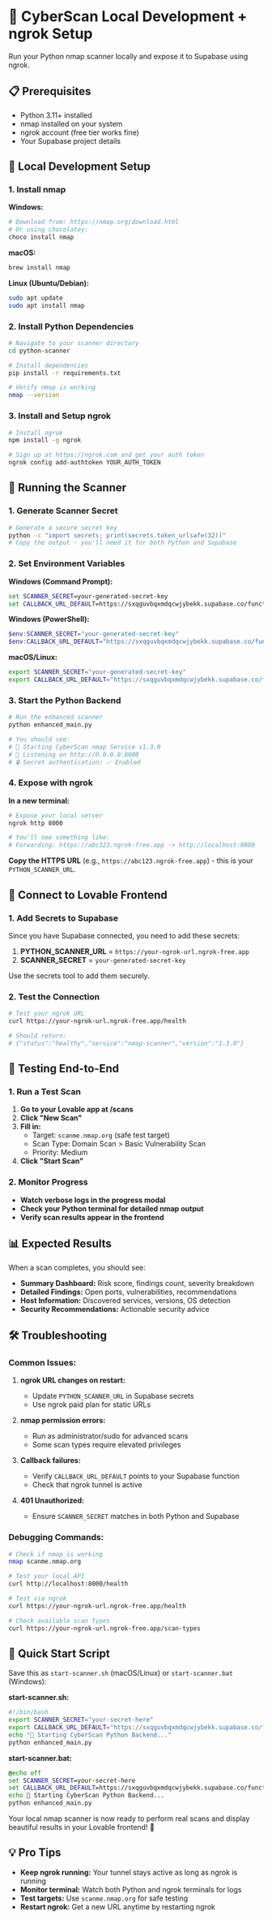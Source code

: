 # 🚀 CyberScan Local Development + ngrok Setup

Run your Python nmap scanner locally and expose it to Supabase using ngrok.

## 📋 Prerequisites

- Python 3.11+ installed
- nmap installed on your system
- ngrok account (free tier works fine)
- Your Supabase project details

## 🔧 Local Development Setup

### 1. Install nmap

**Windows:**
```bash
# Download from: https://nmap.org/download.html
# Or using chocolatey:
choco install nmap
```

**macOS:**
```bash
brew install nmap
```

**Linux (Ubuntu/Debian):**
```bash
sudo apt update
sudo apt install nmap
```

### 2. Install Python Dependencies

```bash
# Navigate to your scanner directory
cd python-scanner

# Install dependencies
pip install -r requirements.txt

# Verify nmap is working
nmap --version
```

### 3. Install and Setup ngrok

```bash
# Install ngrok
npm install -g ngrok

# Sign up at https://ngrok.com and get your auth token
ngrok config add-authtoken YOUR_AUTH_TOKEN
```

## 🚀 Running the Scanner

### 1. Generate Scanner Secret

```bash
# Generate a secure secret key
python -c "import secrets; print(secrets.token_urlsafe(32))"
# Copy the output - you'll need it for both Python and Supabase
```

### 2. Set Environment Variables

**Windows (Command Prompt):**
```cmd
set SCANNER_SECRET=your-generated-secret-key
set CALLBACK_URL_DEFAULT=https://sxqguvbqxmdqcwjybekk.supabase.co/functions/v1/receive-scan-results
```

**Windows (PowerShell):**
```powershell
$env:SCANNER_SECRET="your-generated-secret-key"
$env:CALLBACK_URL_DEFAULT="https://sxqguvbqxmdqcwjybekk.supabase.co/functions/v1/receive-scan-results"
```

**macOS/Linux:**
```bash
export SCANNER_SECRET="your-generated-secret-key"
export CALLBACK_URL_DEFAULT="https://sxqguvbqxmdqcwjybekk.supabase.co/functions/v1/receive-scan-results"
```

### 3. Start the Python Backend

```bash
# Run the enhanced scanner
python enhanced_main.py

# You should see:
# 🚀 Starting CyberScan nmap Service v1.3.0
# 📡 Listening on http://0.0.0.0:8000
# 🔒 Secret authentication: ✅ Enabled
```

### 4. Expose with ngrok

**In a new terminal:**
```bash
# Expose your local server
ngrok http 8000

# You'll see something like:
# Forwarding: https://abc123.ngrok-free.app -> http://localhost:8000
```

**Copy the HTTPS URL** (e.g., `https://abc123.ngrok-free.app`) - this is your `PYTHON_SCANNER_URL`.

## 🔗 Connect to Lovable Frontend

### 1. Add Secrets to Supabase

Since you have Supabase connected, you need to add these secrets:

1. **PYTHON_SCANNER_URL** = `https://your-ngrok-url.ngrok-free.app`
2. **SCANNER_SECRET** = `your-generated-secret-key`

Use the secrets tool to add them securely.

### 2. Test the Connection

```bash
# Test your ngrok URL
curl https://your-ngrok-url.ngrok-free.app/health

# Should return:
# {"status":"healthy","service":"nmap-scanner","version":"1.3.0"}
```

## 🎯 Testing End-to-End

### 1. Run a Test Scan

1. **Go to your Lovable app at /scans**
2. **Click "New Scan"**
3. **Fill in:**
   - Target: `scanme.nmap.org` (safe test target)
   - Scan Type: Domain Scan > Basic Vulnerability Scan
   - Priority: Medium
4. **Click "Start Scan"**

### 2. Monitor Progress

- **Watch verbose logs in the progress modal**
- **Check your Python terminal for detailed nmap output**
- **Verify scan results appear in the frontend**

## 📊 Expected Results

When a scan completes, you should see:
- **Summary Dashboard:** Risk score, findings count, severity breakdown
- **Detailed Findings:** Open ports, vulnerabilities, recommendations  
- **Host Information:** Discovered services, versions, OS detection
- **Security Recommendations:** Actionable security advice

## 🛠️ Troubleshooting

### Common Issues:

1. **ngrok URL changes on restart:**
   - Update `PYTHON_SCANNER_URL` in Supabase secrets
   - Use ngrok paid plan for static URLs

2. **nmap permission errors:**
   - Run as administrator/sudo for advanced scans
   - Some scan types require elevated privileges

3. **Callback failures:**
   - Verify `CALLBACK_URL_DEFAULT` points to your Supabase function
   - Check that ngrok tunnel is active

4. **401 Unauthorized:**
   - Ensure `SCANNER_SECRET` matches in both Python and Supabase

### Debugging Commands:

```bash
# Check if nmap is working
nmap scanme.nmap.org

# Test your local API
curl http://localhost:8000/health

# Test via ngrok
curl https://your-ngrok-url.ngrok-free.app/health

# Check available scan types
curl https://your-ngrok-url.ngrok-free.app/scan-types
```

## 🚀 Quick Start Script

Save this as `start-scanner.sh` (macOS/Linux) or `start-scanner.bat` (Windows):

**start-scanner.sh:**
```bash
#!/bin/bash
export SCANNER_SECRET="your-secret-here"
export CALLBACK_URL_DEFAULT="https://sxqguvbqxmdqcwjybekk.supabase.co/functions/v1/receive-scan-results"
echo "🚀 Starting CyberScan Python Backend..."
python enhanced_main.py
```

**start-scanner.bat:**
```cmd
@echo off
set SCANNER_SECRET=your-secret-here
set CALLBACK_URL_DEFAULT=https://sxqguvbqxmdqcwjybekk.supabase.co/functions/v1/receive-scan-results
echo 🚀 Starting CyberScan Python Backend...
python enhanced_main.py
```

Your local nmap scanner is now ready to perform real scans and display beautiful results in your Lovable frontend! 🎉

## 💡 Pro Tips

- **Keep ngrok running:** Your tunnel stays active as long as ngrok is running
- **Monitor terminal:** Watch both Python and ngrok terminals for logs
- **Test targets:** Use `scanme.nmap.org` for safe testing
- **Restart ngrok:** Get a new URL anytime by restarting ngrok
